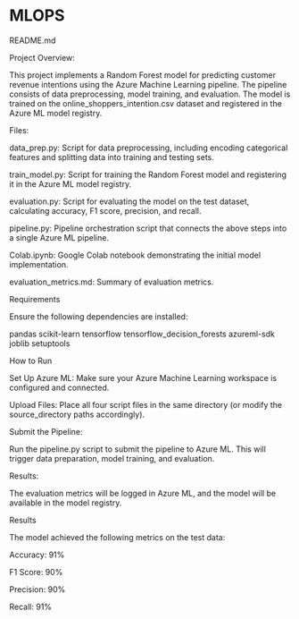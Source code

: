 # MLOPS
README.md

Project Overview:

This project implements a Random Forest model for predicting customer revenue intentions using the Azure Machine Learning pipeline. The pipeline consists of data preprocessing, model training, and evaluation. The model is trained on the online_shoppers_intention.csv dataset and registered in the Azure ML model registry.

Files:

data_prep.py: Script for data preprocessing, including encoding categorical features and splitting data into training and testing sets.

train_model.py: Script for training the Random Forest model and registering it in the Azure ML model registry.

evaluation.py: Script for evaluating the model on the test dataset, calculating accuracy, F1 score, precision, and recall.

pipeline.py: Pipeline orchestration script that connects the above steps into a single Azure ML pipeline.

Colab.ipynb: Google Colab notebook demonstrating the initial model implementation.

evaluation_metrics.md: Summary of evaluation metrics.

Requirements

Ensure the following dependencies are installed:

pandas
scikit-learn
tensorflow
tensorflow_decision_forests
azureml-sdk
joblib
setuptools


How to Run

Set Up Azure ML: Make sure your Azure Machine Learning workspace is configured and connected.

Upload Files: Place all four script files in the same directory (or modify the source_directory paths accordingly).

Submit the Pipeline:

Run the pipeline.py script to submit the pipeline to Azure ML. This will trigger data preparation, model training, and evaluation.

Results: 

The evaluation metrics will be logged in Azure ML, and the model will be available in the model registry.

Results

The model achieved the following metrics on the test data:

Accuracy: 91%

F1 Score: 90%

Precision: 90%

Recall: 91%

